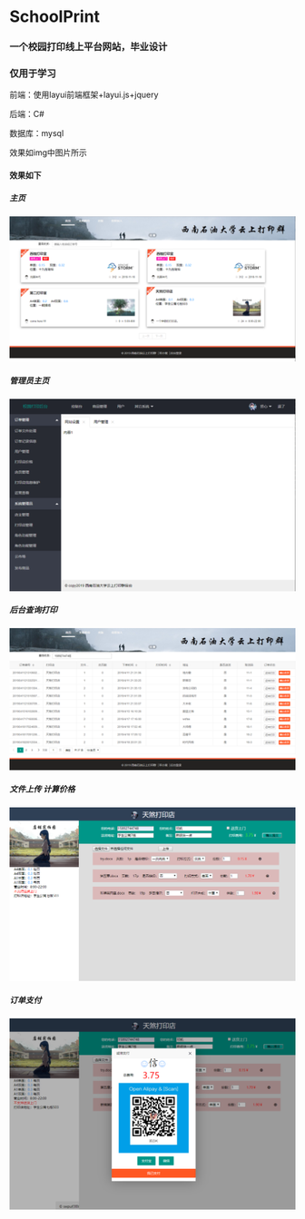 # SchoolPrint 
### 一个校园打印线上平台网站，毕业设计
### 仅用于学习

前端：使用layui前端框架+layui.js+jquery 

后端：C#

数据库：mysql

效果如img中图片所示
#### 效果如下
##### 主页
![image](https://github.com/DK158/SchoolPrint/blob/master/img/%E4%B8%BB%E9%A1%B5.png)
##### 管理员主页
![image](https://github.com/DK158/SchoolPrint/blob/master/img/%E7%AE%A1%E7%90%86%E5%91%98%E4%B8%BB%E9%A1%B5%E9%9D%A2.png)
##### 后台查询打印
![image](https://github.com/DK158/SchoolPrint/blob/master/img/%E5%90%8E%E5%8F%B0%E6%9F%A5%E8%AF%A2%E6%89%93%E5%8D%B0.png)
##### 文件上传 计算价格
![image](https://github.com/DK158/SchoolPrint/blob/master/img/%E6%96%87%E4%BB%B6%E4%B8%8A%E4%BC%A0%E8%AE%A1%E7%AE%97%E4%BB%B7%E6%A0%BC.png)
##### 订单支付
![image](https://github.com/DK158/SchoolPrint/blob/master/img/%E8%AE%A2%E5%8D%95%E6%94%AF%E4%BB%98.png)
